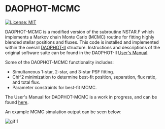 # DAOPHOT-MCMC

[![License: MIT](https://img.shields.io/badge/License-MIT-yellow.svg)](https://opensource.org/licenses/MIT)

DAOPHOT-MCMC is a modified version of the subroutine NSTAR.F which implements a Markov chain Monte Carlo (MCMC) routine for fitting highly blended stellar positions and fluxes. This code is installed and implemented within the overall [DAOPHOT-II](http://www.star.bris.ac.uk/~mbt/daophot/) structure. Instructions and descriptions of the original software suite can be found in the DAOPHOT-II [User's Manual](http://www.astro.wisc.edu/sirtf/daophot2.pdf).

Some of the DAOPHOT-MCMC functionality includes:

* Simultaneous 1-star, 2-star, and 3-star PSF fitting.
* Chi^2 minimization to determine best-fit position, separation, flux ratio, and total flux.
* Parameter constraints for best-fit MCMC.

The User's Manual for DAOPHOT-MCMC is a work in progress, and can be found [here](https://github.com/skterry/DAOPHOT-MCMC/blob/master/User_Manual.pdf).

An example MCMC simulation output can be seen below:

![gif 1](https://github.com/skterry/DAOPHOT-MCMC/blob/master/Example_output/gif-change.gif)

